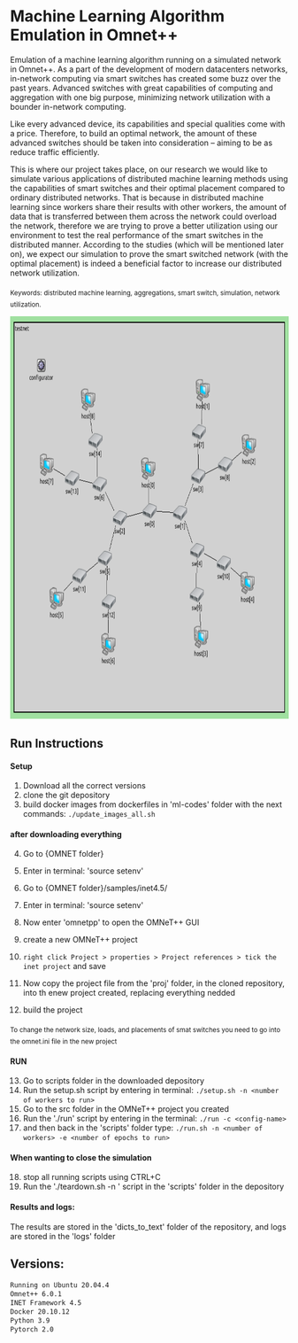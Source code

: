 # Machine Learning Algorithm Emulation in Omnet++
Emulation of a machine learning algorithm running on a simulated network in Omnet++.
As a part of the development of modern datacenters networks, in-network computing via smart switches has created some buzz over the past years. Advanced switches with great capabilities of computing and aggregation with one big purpose, minimizing network utilization with a bounder in-network computing. 

Like every advanced device, its capabilities and special qualities come with a price. Therefore, to build an optimal network, the amount of these advanced switches should be taken into consideration – aiming to be as reduce traffic efficiently. 

This is where our project takes place, on our research we would like to simulate various applications of distributed machine learning methods using the capabilities of smart switches and their optimal placement compared to ordinary distributed networks.
That is because in distributed machine learning since workers share their results with other workers, the amount of data that is transferred between them across the network could overload the network, therefore we are trying to prove a better utilization using our environment to test the real performance of the smart switches in the distributed manner.
According to the studies (which will be mentioned later on), we expect our simulation to prove the smart switched network (with the optimal placement) is indeed a beneficial factor to increase our distributed network utilization.

<sub>Keywords: distributed machine learning, aggregations, smart switch, simulation, network utilization.</sub>


<img src="https://github.com/SeanEti/ML-Omnetpp-emulation/blob/master/Project_base_topology.png" width="797" height="727" class="center"/>

## Run Instructions
#### Setup
1) Download all the correct versions
2) clone the git depository
3) build docker images from dockerfiles in 'ml-codes' folder with the next commands:
`
./update_images_all.sh
`
#### after downloading everything
4) Go to {OMNET folder}
5) Enter in terminal: 'source setenv'
6) Go to {OMNET folder}/samples/inet4.5/
7) Enter in terminal: 'source setenv'
8) Now enter 'omnetpp' to open the OMNeT++ GUI
9) create a new OMNeT++ project

10) `right click Project > properties > Project references > tick the inet project` and save
11) Now copy the project file from the 'proj' folder, in the cloned repository, into th enew project created, replacing everything nedded
12) build the project

<sub>To change the network size, loads, and placements of smat switches you need to go into the omnet.ini file in the new project</sub>
#### RUN
13) Go to scripts folder in the downloaded depository
14) Run the setup.sh script by entering in terminal: 
`
./setup.sh -n <number of workers to run>
`
15) Go to the src folder in the OMNeT++ project you created
16) Run the './run' script by entering in the terminal: 
`
./run -c <config-name>
`
17) and then back in the 'scripts' folder type:
`
./run.sh -n <number of workers> -e <number of epochs to run>
`
#### When wanting to close the simulation
18) stop all running scripts using CTRL+C
19) Run the './teardown.sh -n <number of workers>' script in the 'scripts' folder in the depository

#### Results and logs:
The results are stored in the 'dicts_to_text' folder of the repository, and logs are stored in the 'logs' folder
    
##  Versions:
    Running on Ubuntu 20.04.4
    Omnet++ 6.0.1
    INET Framework 4.5
    Docker 20.10.12
    Python 3.9
    Pytorch 2.0
    

